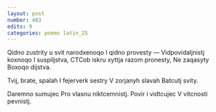 ```yaml
---
layout: post
number: 403
edits: 9
categories: poems latin_25
---
```


Qidno zustrity u svit narodxenoqo
I qidno provesty —
Vidpovidaljnistj koxnoqo 
I suspiljstva,
CTCob iskru xyttja razom pronesty,
Ne zaqasyty Boxoqo dijstva.

Tvij, brate, spalah
I fejerverk sestry
V zorjanyh slavah
Batcutj svity.

Daremno sumujec
Pro vlasnu niktcemnistj. 
Povir i vidtcujec 
V vitcnosti pevnistj.
